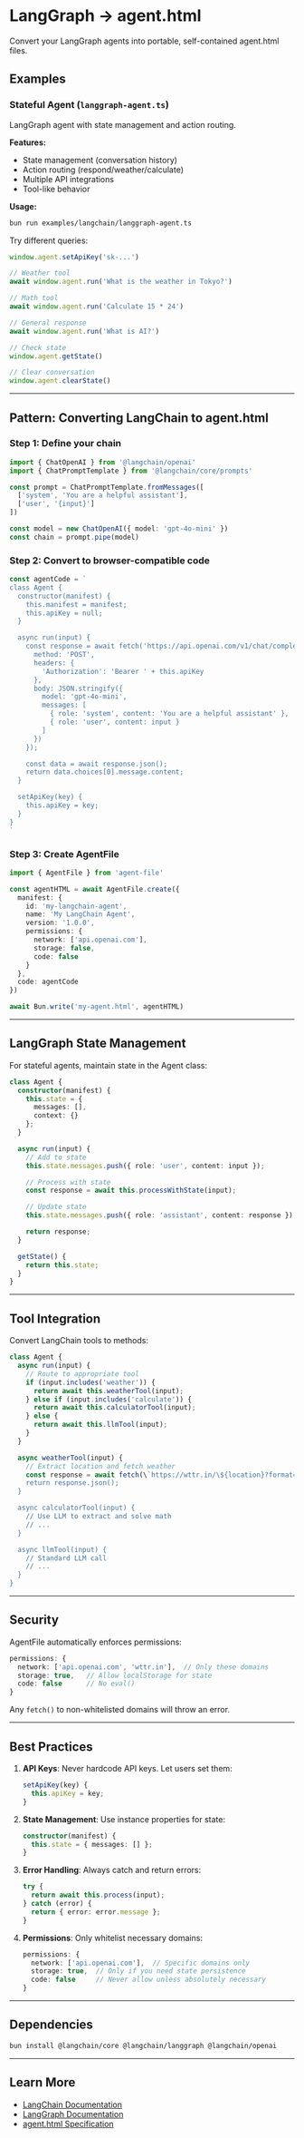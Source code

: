 # LangGraph → agent.html

Convert your LangGraph agents into portable, self-contained agent.html files.

## Examples

### Stateful Agent (`langgraph-agent.ts`)

LangGraph agent with state management and action routing.

**Features:**
- State management (conversation history)
- Action routing (respond/weather/calculate)
- Multiple API integrations
- Tool-like behavior

**Usage:**
```bash
bun run examples/langchain/langgraph-agent.ts
```

Try different queries:
```javascript
window.agent.setApiKey('sk-...')

// Weather tool
await window.agent.run('What is the weather in Tokyo?')

// Math tool
await window.agent.run('Calculate 15 * 24')

// General response
await window.agent.run('What is AI?')

// Check state
window.agent.getState()

// Clear conversation
window.agent.clearState()
```

---

## Pattern: Converting LangChain to agent.html

### Step 1: Define your chain

```typescript
import { ChatOpenAI } from '@langchain/openai'
import { ChatPromptTemplate } from '@langchain/core/prompts'

const prompt = ChatPromptTemplate.fromMessages([
  ['system', 'You are a helpful assistant'],
  ['user', '{input}']
])

const model = new ChatOpenAI({ model: 'gpt-4o-mini' })
const chain = prompt.pipe(model)
```

### Step 2: Convert to browser-compatible code

```typescript
const agentCode = `
class Agent {
  constructor(manifest) {
    this.manifest = manifest;
    this.apiKey = null;
  }

  async run(input) {
    const response = await fetch('https://api.openai.com/v1/chat/completions', {
      method: 'POST',
      headers: {
        'Authorization': 'Bearer ' + this.apiKey
      },
      body: JSON.stringify({
        model: 'gpt-4o-mini',
        messages: [
          { role: 'system', content: 'You are a helpful assistant' },
          { role: 'user', content: input }
        ]
      })
    });

    const data = await response.json();
    return data.choices[0].message.content;
  }

  setApiKey(key) {
    this.apiKey = key;
  }
}
`
```

### Step 3: Create AgentFile

```typescript
import { AgentFile } from 'agent-file'

const agentHTML = await AgentFile.create({
  manifest: {
    id: 'my-langchain-agent',
    name: 'My LangChain Agent',
    version: '1.0.0',
    permissions: {
      network: ['api.openai.com'],
      storage: false,
      code: false
    }
  },
  code: agentCode
})

await Bun.write('my-agent.html', agentHTML)
```

---

## LangGraph State Management

For stateful agents, maintain state in the Agent class:

```typescript
class Agent {
  constructor(manifest) {
    this.state = {
      messages: [],
      context: {}
    };
  }

  async run(input) {
    // Add to state
    this.state.messages.push({ role: 'user', content: input });

    // Process with state
    const response = await this.processWithState(input);

    // Update state
    this.state.messages.push({ role: 'assistant', content: response });

    return response;
  }

  getState() {
    return this.state;
  }
}
```

---

## Tool Integration

Convert LangChain tools to methods:

```typescript
class Agent {
  async run(input) {
    // Route to appropriate tool
    if (input.includes('weather')) {
      return await this.weatherTool(input);
    } else if (input.includes('calculate')) {
      return await this.calculatorTool(input);
    } else {
      return await this.llmTool(input);
    }
  }

  async weatherTool(input) {
    // Extract location and fetch weather
    const response = await fetch(\`https://wttr.in/\${location}?format=j1\`);
    return response.json();
  }

  async calculatorTool(input) {
    // Use LLM to extract and solve math
    // ...
  }

  async llmTool(input) {
    // Standard LLM call
    // ...
  }
}
```

---

## Security

AgentFile automatically enforces permissions:

```typescript
permissions: {
  network: ['api.openai.com', 'wttr.in'],  // Only these domains
  storage: true,   // Allow localStorage for state
  code: false      // No eval()
}
```

Any `fetch()` to non-whitelisted domains will throw an error.

---

## Best Practices

1. **API Keys**: Never hardcode API keys. Let users set them:
   ```typescript
   setApiKey(key) {
     this.apiKey = key;
   }
   ```

2. **State Management**: Use instance properties for state:
   ```typescript
   constructor(manifest) {
     this.state = { messages: [] };
   }
   ```

3. **Error Handling**: Always catch and return errors:
   ```typescript
   try {
     return await this.process(input);
   } catch (error) {
     return { error: error.message };
   }
   ```

4. **Permissions**: Only whitelist necessary domains:
   ```typescript
   permissions: {
     network: ['api.openai.com'],  // Specific domains only
     storage: true,  // Only if you need state persistence
     code: false     // Never allow unless absolutely necessary
   }
   ```

---

## Dependencies

```bash
bun install @langchain/core @langchain/langgraph @langchain/openai
```

---

## Learn More

- [LangChain Documentation](https://js.langchain.com/docs/)
- [LangGraph Documentation](https://langchain-ai.github.io/langgraphjs/)
- [agent.html Specification](../../README.md)
